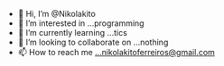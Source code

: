 - 👋 Hi, I’m @Nikolakito
- 👀 I’m interested in ...programming
- 🌱 I’m currently learning ...tics
- 💞️ I’m looking to collaborate on ...nothing
- 📫 How to reach me ...nikolakitoferreiros@gmail.com

<!---
Nikolakito/Nikolakito is a ✨ special ✨ repository because its `README.md` (this file) appears on your GitHub profile.
You can click the Preview link to take a look at your changes.
--->
